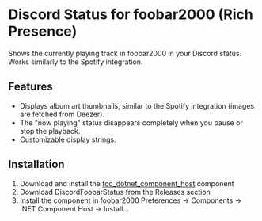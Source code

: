 # Discord Status for foobar2000 (Rich Presence)

Shows the currently playing track in foobar2000 in your Discord status. Works similarly to the Spotify integration.

## Features
- Displays album art thumbnails, similar to the Spotify integration (images are fetched from Deezer).
- The "now playing" status disappears completely when you pause or stop the playback.
- Customizable display strings.

## Installation
1. Download and install the [foo_dotnet_component_host](https://github.com/TheQwertiest/foo_dotnet_component_host) component
2. Download DiscordFoobarStatus from the Releases section
3. Install the component in foobar2000 Preferences -> Components -> .NET Component Host -> Install...
